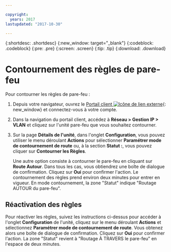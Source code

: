 ```yaml
---

copyright:
  years: 2017
lastupdated: "2017-10-30"

---
```


{:shortdesc: .shortdesc}
{:new_window: target="_blank"}
{:codeblock: .codeblock}
{:pre: .pre}
{:screen: .screen}
{:tip: .tip}
{:download: .download}

# Contournement des règles de pare-feu

Pour contourner les règles de pare-feu :

1. Depuis votre navigateur, ouvrez le [Portail client ![Icône de lien externe](../../icons/launch-glyph.svg "Icône de lien externe")](https://control.softlayer.com/){: new_window} et connectez-vous à votre compte.
2. Dans la navigation du portail client, accédez à **Réseau > Gestion IP > VLAN** et cliquez sur l'unité pare-feu que vous souhaitez contourner.
3. Sur la page **Détails de l'unité**, dans l'onglet **Configuration**, vous pouvez utiliser le menu déroulant **Actions** pour sélectionner **Paramétrer mode de contournement de route** ou, à la section **Statut :**, vous pouvez cliquer sur **Contourner les Règles**. 

	Une autre option consiste à contourner le pare-feu en cliquant sur **Route Autour**. Dans tous les cas, vous obtiendrez une boîte de dialogue de confirmation. Cliquez sur **Oui** pour confirmer l'action. Le contournement des règles prend environ deux minutes pour entrer en vigueur. En mode contournement, la zone "Statut" indique "Routage AUTOUR du pare-feu".

## Réactivation des règles

Pour réactiver les règles, suivez les instructions ci-dessus pour accéder à l'onglet **Configuration** de l'unité, cliquez sur le menu déroulant **Actions** et sélectionnez **Paramétrer mode de contournement de route**. Vous obtenez alors une boîte de dialogue de confirmation. Cliquez sur **Oui** pour confirmer l'action. La zone "Statut" revient à "Routage À TRAVERS le pare-feu" en l'espace de deux minutes.

